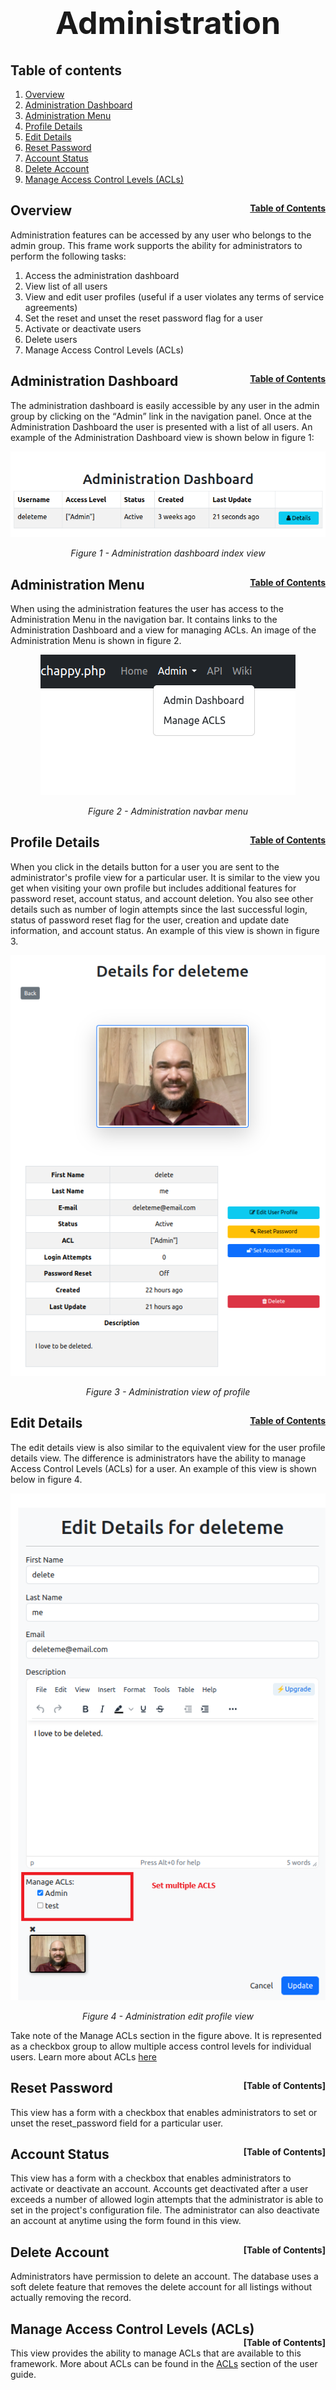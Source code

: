 <h1 style="font-size: 50px; text-align: center;">Administration</h1>

## Table of contents
1. [Overview](#overview)
2. [Administration Dashboard](#admin-dashboard)
3. [Administration Menu](#admin-menu)
4. [Profile Details](#profile-details)
5. [Edit Details](#edit-details)
6. [Reset Password](#reset-password)
7. [Account Status](#account-status)
8. [Delete Account](#delete-account)
9. [Manage Access Control Levels (ACLs)](#manage-acls)
## Overview <a id="overview"></a><span style="float: right; font-size: 14px;">[Table of Contents](#table-of-contents)</span>
Administration features can be accessed by any user who belongs to the admin group.  This frame work supports the ability for administrators to perform the following tasks:
1. Access the administration dashboard
2. View list of all users
3. View and edit user profiles (useful if a user violates any terms of service agreements)
4. Set the reset and unset the reset password flag for a user
5. Activate or deactivate users
6. Delete users
7. Manage Access Control Levels (ACLs)

## Administration Dashboard <a id="admin-dashboard"></a><span style="float: right; font-size: 14px;">[Table of Contents](#table-of-contents)</span>
The administration dashboard is easily accessible by any user in the admin group by clicking on the <q>Admin</q> link in the navigation panel.  Once at the Administration Dashboard the user is presented with a list of all users.  An example of the Administration Dashboard view is shown below in figure 1:

<div style="text-align: center;">
  <img src="assets/admin-dashboard-index.png" alt="Administration dashboard index view">
  <p style="font-style: italic;">Figure 1 - Administration dashboard index view</p>
</div>

## Administration Menu <a id="admin-menu"></a><span style="float: right; font-size: 14px;">[Table of Contents](#table-of-contents)</span>
When using the administration features the user has access to the Administration Menu in the navigation bar.  It contains links to the Administration Dashboard and a view for managing ACLs.  An image of the Administration Menu is shown in figure 2.

<div style="text-align: center;">
  <img src="assets/admin-menu.png" alt="Administration navbar menu">
  <p style="font-style: italic;">Figure 2 - Administration navbar menu</p>
</div>

## Profile Details <a id="profile-details"></a><span style="float: right; font-size: 14px;">[Table of Contents](#table-of-contents)</span>
When you click in the details button for a user you are sent to the administrator's profile view for a particular user.  It is similar to the view you get when visiting your own profile but includes additional features for password reset, account status, and account deletion.  You also see other details such as number of login attempts since the last successful login, status of password reset flag for the user, creation and update date information, and account status.  An example of this view is shown in figure 3.

<div style="text-align: center;">
  <img src="assets/admin-profile-details.png" alt="Administration view of profile">
  <p style="font-style: italic;">Figure 3 - Administration view of profile</p>
</div>

## Edit Details <a id="edit-details"></a><span style="float: right; font-size: 14px;">[Table of Contents](#table-of-contents)</span>
The edit details view is also similar to the equivalent view for the user profile details view.  The difference is administrators have the ability to manage Access Control Levels (ACLs) for a user.  An example of this view is shown below in figure 4.

<div style="text-align: center;">
  <img src="assets/admin-edit-profile.png" alt="Administration edit profile view">
  <p style="font-style: italic;">Figure 4 - Administration edit profile view</p>
</div>

Take note of the Manage ACLs section in the figure above.  It is represented as a checkbox group to allow multiple access control levels for individual users.  Learn more about ACLs [here](access_control_levels)

## Reset Password <a id="reset-password"></a><span style="float: right; font-size: 14px;">[Table of Contents]
This view has a form with a checkbox that enables administrators to set or unset the reset_password field for a particular user.

## Account Status <a id="account-status"></a><span style="float: right; font-size: 14px;">[Table of Contents]
This view has a form with a checkbox that enables administrators to activate or deactivate an account.  Accounts get deactivated after a user exceeds a number of allowed login attempts that the administrator is able to set in the project's configuration file.  The administrator can also deactivate an account at anytime using the form found in this view.

## Delete Account <a id="delete-account"></a><span style="float: right; font-size: 14px;">[Table of Contents]
Administrators have permission to delete an account.  The database uses a soft delete feature that removes the delete account for all listings without actually removing the record.

## Manage Access Control Levels (ACLs) <a id="manage-acls"></a><span style="float: right; font-size: 14px;">[Table of Contents]
This view provides the ability to manage ACLs that are available to this framework.  More about ACLs can be found in the [ACLs](access_control_levels) section of the user guide.